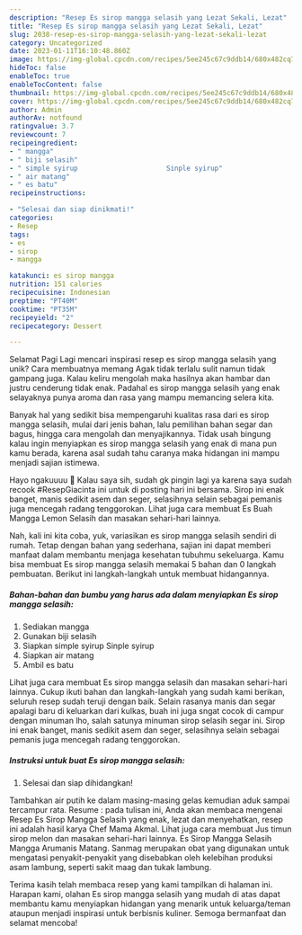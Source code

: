 ```yaml
---
description: "Resep Es sirop mangga selasih yang Lezat Sekali, Lezat"
title: "Resep Es sirop mangga selasih yang Lezat Sekali, Lezat"
slug: 2038-resep-es-sirop-mangga-selasih-yang-lezat-sekali-lezat
category: Uncategorized
date: 2023-01-11T16:10:48.860Z
image: https://img-global.cpcdn.com/recipes/5ee245c67c9ddb14/680x482cq70/es-sirop-mangga-selasih-foto-resep-utama.jpg
hideToc: false
enableToc: true
enableTocContent: false
thumbnail: https://img-global.cpcdn.com/recipes/5ee245c67c9ddb14/680x482cq70/es-sirop-mangga-selasih-foto-resep-utama.jpg
cover: https://img-global.cpcdn.com/recipes/5ee245c67c9ddb14/680x482cq70/es-sirop-mangga-selasih-foto-resep-utama.jpg
author: Admin
authorAv: notfound
ratingvalue: 3.7
reviewcount: 7
recipeingredient:
- " mangga"
- " biji selasih"
- " simple syirup                      Sinple syirup"
- " air matang"
- " es batu"
recipeinstructions:

- "Selesai dan siap dinikmati!"
categories:
- Resep
tags:
- es
- sirop
- mangga

katakunci: es sirop mangga 
nutrition: 151 calories
recipecuisine: Indonesian
preptime: "PT40M"
cooktime: "PT35M"
recipeyield: "2"
recipecategory: Dessert

---
```



Selamat Pagi Lagi mencari inspirasi resep es sirop mangga selasih yang unik? Cara membuatnya memang Agak tidak terlalu sulit namun tidak gampang juga. Kalau keliru mengolah maka hasilnya akan hambar dan justru cenderung tidak enak. Padahal es sirop mangga selasih yang enak selayaknya punya aroma dan rasa yang mampu memancing selera kita.


Banyak hal yang sedikit bisa mempengaruhi kualitas rasa dari es sirop mangga selasih, mulai dari jenis bahan, lalu pemilihan bahan segar dan bagus, hingga cara mengolah dan menyajikannya. Tidak usah bingung kalau ingin menyiapkan es sirop mangga selasih yang enak di mana pun kamu berada, karena asal sudah tahu caranya maka hidangan ini mampu menjadi sajian istimewa.

Hayo ngakuuuu 🤪 Kalau saya sih, sudah gk pingin lagi ya karena saya sudah recook #ResepGiacinta ini untuk di posting hari ini bersama. Sirop ini enak banget, manis sedikit asem dan seger, selasihnya selain sebagai pemanis juga mencegah radang tenggorokan. Lihat juga cara membuat Es Buah Mangga Lemon Selasih dan masakan sehari-hari lainnya.


Nah, kali ini kita coba, yuk, variasikan es sirop mangga selasih sendiri di rumah. Tetap dengan bahan yang sederhana, sajian ini dapat memberi manfaat dalam membantu menjaga kesehatan tubuhmu sekeluarga. Kamu bisa membuat Es sirop mangga selasih memakai 5 bahan dan 0 langkah pembuatan. Berikut ini langkah-langkah untuk membuat hidangannya.

<!--inarticleads1-->

##### Bahan-bahan dan bumbu yang harus ada dalam menyiapkan Es sirop mangga selasih:

1. Sediakan  mangga
1. Gunakan  biji selasih
1. Siapkan  simple syirup                      Sinple syirup
1. Siapkan  air matang
1. Ambil  es batu


Lihat juga cara membuat Es sirop mangga selasih dan masakan sehari-hari lainnya. Cukup ikuti bahan dan langkah-langkah yang sudah kami berikan, seluruh resep sudah teruji dengan baik. Selain rasanya manis dan segar apalagi baru di keluarkan dari kulkas, buah ini juga sngat cocok di campur dengan minuman lho, salah satunya minuman sirop selasih segar ini. Sirop ini enak banget, manis sedikit asem dan seger, selasihnya selain sebagai pemanis juga mencegah radang tenggorokan. 

<!--inarticleads2-->

##### Instruksi untuk buat Es sirop mangga selasih:


1. Selesai dan siap dihidangkan!

Tambahkan air putih ke dalam masing-masing gelas kemudian aduk sampai tercampur rata. Resume : pada tulisan ini, Anda akan membaca mengenai Resep Es Sirop Mangga Selasih yang enak, lezat dan menyehatkan, resep ini adalah hasil karya Chef Mama Akmal. Lihat juga cara membuat Jus timun sirop melon dan masakan sehari-hari lainnya. Es Sirop Mangga Selasih Mangga Arumanis Matang. Sanmag merupakan obat yang digunakan untuk mengatasi penyakit-penyakit yang disebabkan oleh kelebihan produksi asam lambung, seperti sakit maag dan tukak lambung. 

Terima kasih telah membaca resep yang kami tampilkan di halaman ini. Harapan kami, olahan Es sirop mangga selasih yang mudah di atas dapat membantu kamu menyiapkan hidangan yang menarik untuk keluarga/teman ataupun menjadi inspirasi untuk berbisnis kuliner. Semoga bermanfaat dan selamat mencoba!
